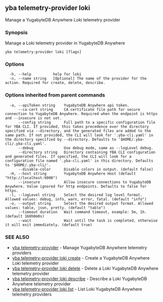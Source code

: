 ## yba telemetry-provider loki

Manage a YugabyteDB Anywhere Loki telemetry provider

### Synopsis

Manage a Loki telemetry provider in YugabyteDB Anywhere

```
yba telemetry-provider loki [flags]
```

### Options

```
  -h, --help          help for loki
  -n, --name string   [Optional] The name of the provider for the action. Required for create, delete, describe.
```

### Options inherited from parent commands

```
  -a, --apiToken string    YugabyteDB Anywhere api token.
      --ca-cert string     CA certificate file path for secure connection to YugabyteDB Anywhere. Required when the endpoint is https and --insecure is not set.
      --config string      Full path to a specific configuration file for YBA CLI. If provided, this takes precedence over the directory specified via --directory, and the generated files are added to the same path. If not provided, the CLI will look for '.yba-cli.yaml' in the directory specified by --directory. Defaults to '$HOME/.yba-cli/.yba-cli.yaml'.
      --debug              Use debug mode, same as --logLevel debug.
      --directory string   Directory containing YBA CLI configuration and generated files. If specified, the CLI will look for a configuration file named '.yba-cli.yaml' in this directory. Defaults to '$HOME/.yba-cli/'.
      --disable-color      Disable colors in output. (default false)
  -H, --host string        YugabyteDB Anywhere Host (default "http://localhost:9000")
      --insecure           Allow insecure connections to YugabyteDB Anywhere. Value ignored for http endpoints. Defaults to false for https.
  -l, --logLevel string    Select the desired log level format. Allowed values: debug, info, warn, error, fatal. (default "info")
  -o, --output string      Select the desired output format. Allowed values: table, json, pretty. (default "table")
      --timeout duration   Wait command timeout, example: 5m, 1h. (default 168h0m0s)
      --wait               Wait until the task is completed, otherwise it will exit immediately. (default true)
```

### SEE ALSO

* [yba telemetry-provider](yba_telemetry-provider.md)	 - Manage YugabyteDB Anywhere telemetry providers
* [yba telemetry-provider loki create](yba_telemetry-provider_loki_create.md)	 - Create a YugabyteDB Anywhere Loki telemetry provider
* [yba telemetry-provider loki delete](yba_telemetry-provider_loki_delete.md)	 - Delete a Loki YugabyteDB Anywhere telemetry provider
* [yba telemetry-provider loki describe](yba_telemetry-provider_loki_describe.md)	 - Describe a Loki YugabyteDB Anywhere telemetry provider
* [yba telemetry-provider loki list](yba_telemetry-provider_loki_list.md)	 - List Loki YugabyteDB Anywhere telemetry providers

